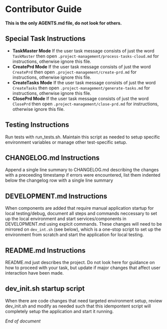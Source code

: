 
# Contributor Guide
**This is the only AGENTS.md file, do not look for others.**

## Special Task Instructions
- **TaskMaster Mode** If the user task message consists of just the word `TaskMaster` then open `.project-management/process-tasks-cloud.md` for instructions, otherwise ignore this file.
- **CreatePrd Mode** If the user task message consists of just the word `CreatePrd` then open `.project-management/create-prd.md` for instructions, otherwise ignore this file.
- **CreateTasks Mode** If the user task message consists of just the word `CreateTasks` then open `.project-management/generate-tasks.md` for instructions, otherwise ignore this file.
- **ClosePrd Mode** If the user task message consists of just the word `ClosePrd` then open `.project-management/close-prd.md` for instructions, otherwise ignore this file.




## Testing Instructions
Run tests with run_tests.sh.  Maintain this script as needed to setup specific environment variables or manage other test-specific setup.  

## CHANGELOG.md Instructions
Append a single line summary to CHANGELOG.md describing the changes with a preceeding timestamp
if errors were encountered, list them indented below the changelog row with a single line summary

## DEVELOPMENT.md Instructions
When components are added that require manual application startup for local testing/debug, document all steps and commands neccessary to set up the local environment and start services/components in DEVELOPMENT.md using explcit commands.  These changes will need to be mirrored on `dev_int.sh` (see below), which is a one-stop script to set up the environment from scratch and start the application for local testing.

## README.md Instructions

README.md just describes the project.  Do not look here for guidance on how to proceed with your task, but update if major changes that affect user interaction have been made.

## dev_init.sh startup script
When there are code changes that need targeted environment setup, review dev_init.sh and modify as needed such that this idempontent script will completely setup the application and start it running.

*End of document*